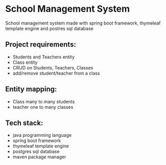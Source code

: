 # School Management System
School management system made with spring boot framework, thymeleaf template engine and postres sql database


## Project requirements:
  - Students and Teachers entity
  - Class entity
  - CRUD on Students, Teachers, Classes
  - add/remove student/teacher from a class

## Entity mapping:
  - Class many to many students
  - teacher one to many classes
  
## Tech stack:
  - java programming language
  -  spring boot framework
  -  thymeleaf template engine
  -  postgres sql database
  -  maven package manager
